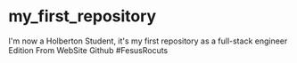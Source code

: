 # my_first_repository
I'm now a Holberton Student, it's my first repository as a full-stack engineer
Edition From WebSite Github #FesusRocuts
